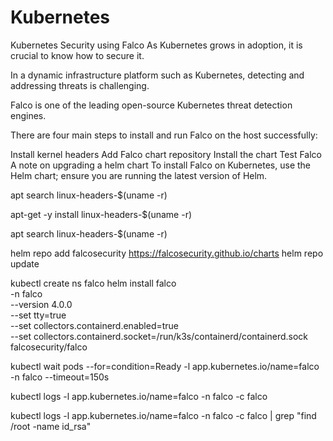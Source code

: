 # Kubernetes


Kubernetes Security using Falco
As Kubernetes grows in adoption, it is crucial to know how to secure it.

In a dynamic infrastructure platform such as Kubernetes, detecting and addressing threats is challenging.

Falco is one of the leading open-source Kubernetes threat detection engines.



There are four main steps to install and run Falco on the host successfully:

Install kernel headers
Add Falco chart repository
Install the chart
Test Falco
A note on upgrading a helm chart
To install Falco on Kubernetes, use the Helm chart; ensure you are running the latest version of Helm.



apt search linux-headers-$(uname -r)

apt-get -y install linux-headers-$(uname -r)

apt search linux-headers-$(uname -r)


helm repo add falcosecurity https://falcosecurity.github.io/charts
helm repo update



kubectl create ns falco
helm install falco \
    -n falco \
    --version 4.0.0 \
    --set tty=true \
    --set collectors.containerd.enabled=true \
    --set collectors.containerd.socket=/run/k3s/containerd/containerd.sock \
falcosecurity/falco


kubectl wait pods --for=condition=Ready -l app.kubernetes.io/name=falco -n falco --timeout=150s



kubectl logs -l app.kubernetes.io/name=falco -n falco -c falco


kubectl logs -l app.kubernetes.io/name=falco -n falco -c falco | grep "find /root -name id_rsa"